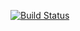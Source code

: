 [![Build Status](https://secure.travis-ci.org/dhohol/danielehohol.rb.png)](https://secure.travis-ci.org/dhohol/danielehohol.rb)